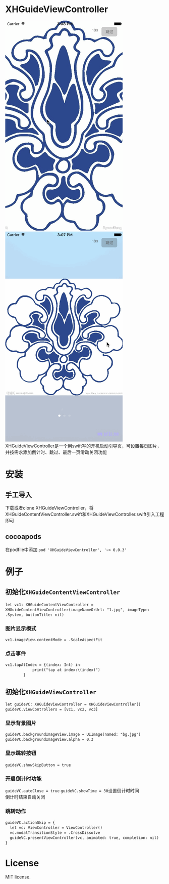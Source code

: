 # XHGuideViewController
![image](https://github.com/zhuyunfeng1224/XHImageStore/blob/master/XHGuideController/XHGuideController_screenshot.gif)
![image](https://github.com/zhuyunfeng1224/XHImageStore/blob/master/XHGuideController/XHGuideController_screenshot2.gif)<br>
XHGuideViewController是一个用swift写的开机启动引导页，可设置每页图片，并按需求添加倒计时、跳过、最后一页滑动关闭功能

# 安装
## 手工导入
下载或者clone XHGuideViewController，将XHGuideContentViewController.swift和XHGuideViewController.swift引入工程即可
## cocoapods
在podfile中添加 ```pod 'XHGuideViewController', '~> 0.0.3'``` 
# 例子
## 初始化```XHGuideContentViewController```
```
let vc1: XHGuideContentViewController = XHGuideContentViewController(imageNameOrUrl: "1.jpg", imageType: .System, buttonTitle: nil)
```
### 图片显示模式
```
vc1.imageView.contentMode = .ScaleAspectFit
```
### 点击事件
```
vc1.tapAtIndex = {(index: Int) in
            print("tap at index:\(index)")
        }
```

## 初始化```XHGuideViewController```
```
let guideVC: XHGuideViewController = XHGuideViewController()
guideVC.viewControllers = [vc1, vc2, vc3]
```
### 显示背景图片
```
guideVC.backgroundImageView.image = UIImage(named: "bg.jpg")
guideVC.backgroundImageView.alpha = 0.3
```
### 显示跳转按钮
```guideVC.showSkipButton = true```
### 开启倒计时功能
```guideVC.autoClose = true```
```guideVC.showTime = 30```设置倒计时时间<br>
倒计时结束自动关闭
### 跳转动作
```
guideVC.actionSkip = {
  let vc: ViewController = ViewController()
  vc.modalTransitionStyle = .CrossDissolve
  guideVC.presentViewController(vc, animated: true, completion: nil)
}
```   

# License
MIT license.
